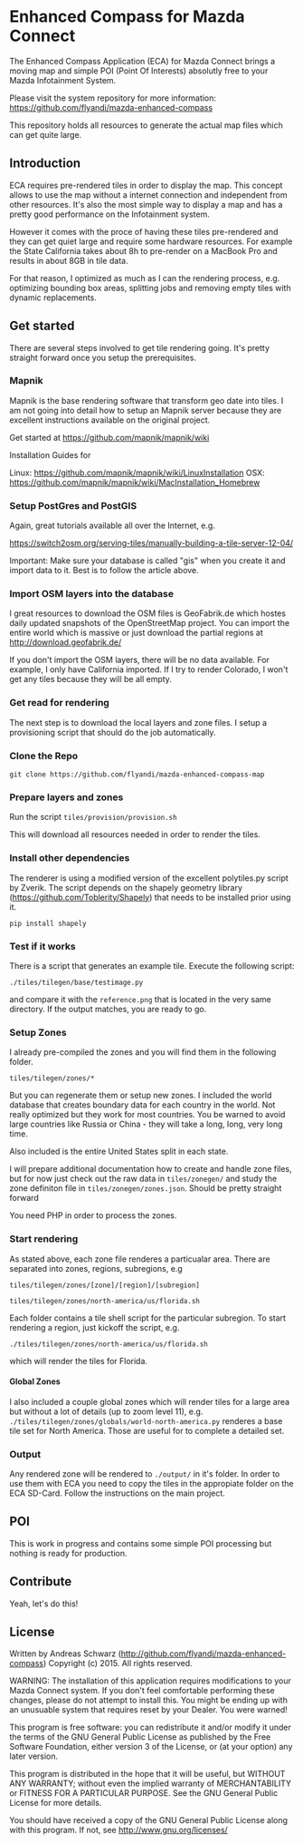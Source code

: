Enhanced Compass for Mazda Connect
=============

The Enhanced Compass Application (ECA) for Mazda Connect brings a moving map and simple POI (Point Of Interests) absolutly free to your Mazda Infotainment System.

Please visit the system repository for more information: https://github.com/flyandi/mazda-enhanced-compass

This repository holds all resources to generate the actual map files which can get quite large.


## Introduction

ECA requires pre-rendered tiles in order to display the map. This concept allows to use the map without a internet connection and independent from other resources. It's also the most simple way to display a map and has a pretty good performance on the Infotainment system.

However it comes with the proce of having these tiles pre-rendered and they can get quiet large and require some hardware resources. For example the State California takes about 8h to pre-render on a MacBook Pro and results in about 8GB in tile data.

For that reason, I optimized as much as I can the rendering process, e.g. optimizing bounding box areas, splitting jobs and removing empty tiles with dynamic replacements.


## Get started

There are several steps involved to get tile rendering going. It's pretty straight forward once you setup the prerequisites. 


### Mapnik 

Mapnik is the base rendering software that transform geo date into tiles. I am not going into detail how to setup an Mapnik server because they are excellent instructions available on the original project.

Get started at https://github.com/mapnik/mapnik/wiki

Installation Guides for 

Linux: https://github.com/mapnik/mapnik/wiki/LinuxInstallation
OSX: https://github.com/mapnik/mapnik/wiki/MacInstallation_Homebrew


### Setup PostGres and PostGIS

Again, great tutorials available all over the Internet, e.g.

https://switch2osm.org/serving-tiles/manually-building-a-tile-server-12-04/

Important: Make sure your database is called "gis" when you create it and import data to it. Best is to follow the article above.


### Import OSM layers into the database

I great resources to download the OSM files is GeoFabrik.de which hostes daily updated snapshots of the OpenStreetMap project. You can import the entire world which is massive or just download the partial regions at http://download.geofabrik.de/

If you don't import the OSM layers, there will be no data available. For example, I only have California imported. If I try to render Colorado, I won't get any tiles because they will be all empty.


### Get read for rendering

The next step is to download the local layers and zone files. I setup a provisioning script that should do the job automatically.


### Clone the Repo

```shell
git clone https://github.com/flyandi/mazda-enhanced-compass-map
````

### Prepare layers and zones

Run the script ```tiles/provision/provision.sh``` 

This will download all resources needed in order to render the tiles.

### Install other dependencies

The renderer is using a modified version of the excellent polytiles.py script by Zverik. The script depends on the shapely geometry library (https://github.com/Toblerity/Shapely) that needs to be installed prior using it.


```pip install shapely```


### Test if it works

There is a script that generates an example tile. Execute the following script:

```
./tiles/tilegen/base/testimage.py
```

and compare it with the ```reference.png``` that is located in the very same directory. If the output matches, you are ready to go.


### Setup Zones

I already pre-compiled the zones and you will find them in the following folder.

```
tiles/tilegen/zones/*
```

But you can regenerate them or setup new zones. I included the world database that creates boundary data for each country in the world. Not really optimized but they work for most countries. You be warned to avoid large countries like Russia or China - they will take a long, long, very long time. 

Also included is the entire United States split in each state. 

I will prepare additional documentation how to create and handle zone files, but for now just check out the raw data in ```tiles/zonegen/``` and study the zone definiton file in ```tiles/zonegen/zones.json```. Should be pretty straight forward

You need PHP in order to process the zones.


### Start rendering

As stated above, each zone file renderes a particualar area. There are separated into zones, regions, subregions, e.g

```
tiles/tilegen/zones/[zone]/[region]/[subregion]

tiles/tilegen/zones/north-america/us/florida.sh
``` 

Each folder contains a tile shell script for the particular subregion. To start rendering a region, just kickoff the script, e.g.

```
./tiles/tilegen/zones/north-america/us/florida.sh
``` 

which will render the tiles for Florida.


#### Global Zones

I also included a couple global zones which will render tiles for a large area but without a lot of details (up to zoom level 11), e.g. ```./tiles/tilegen/zones/globals/world-north-america.py``` renderes a base tile set for North America. Those are useful for to complete a detailed set.


### Output 

Any rendered zone will be rendered to ```./output/``` in it's folder. In order to use them with ECA you need to copy the tiles in the appropiate folder on the ECA SD-Card. Follow the instructions on the main project.


## POI

This is work in progress and contains some simple POI processing but nothing is ready for production. 


## Contribute 

Yeah, let's do this!


## License

Written by Andreas Schwarz (http://github.com/flyandi/mazda-enhanced-compass)
Copyright (c) 2015. All rights reserved.
 
WARNING: The installation of this application requires modifications to your Mazda Connect system.
If you don't feel comfortable performing these changes, please do not attempt to install this. You might
be ending up with an unusuable system that requires reset by your Dealer. You were warned!

This program is free software: you can redistribute it and/or modify it under the terms of the 
GNU General Public License as published by the Free Software Foundation, either version 3 of the
License, or (at your option) any later version.

This program is distributed in the hope that it will be useful, but WITHOUT ANY WARRANTY; without even 
the implied warranty of MERCHANTABILITY or FITNESS FOR A PARTICULAR PURPOSE. See the GNU General Public
License for more details.
 
You should have received a copy of the GNU General Public License along with this program. 
If not, see http://www.gnu.org/licenses/